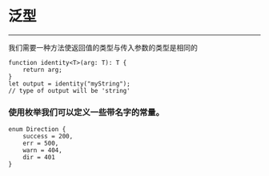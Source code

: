 # 泛型 
---
我们需要一种方法使返回值的类型与传入参数的类型是相同的  

```
function identity<T>(arg: T): T {
    return arg;
}
let output = identity("myString");  
// type of output will be 'string'

```
### 使用枚举我们可以定义一些带名字的常量。
```
enum Direction {
    success = 200,
    err = 500,
    warn = 404,
    dir = 401
}
```